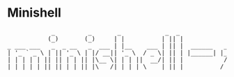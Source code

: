 # Minishell
<pre>
            _         _       _            _  _
           (_)       (_)     | |          | || |
_ ___ ___   _  _ __   _  ___ | |__    ___ | || |  ______   ____  ___  _ __
| '_ ` _ \ | || '_ \ | |/ __|| '_ \  / _ \| || | |______| |_  / / _ \| '__|
| | | | | || || | | || |\__ \| | | ||  __/| || |           / / |  __/| |
|_| |_| |_||_||_| |_||_|\___/|_| |_| \____|_||_|          /___| \___||_|
</pre>